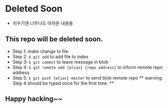 # Deleted Soon
- 지우기엔 너무나도 아까운 내용들
## This repo will be deleted soon.

- Step 1: make change to file
- Step 2: `$ git add` to add file to index
- Step 3: `$ git commit` to leave message in blob
- Step 4: `$ git remote add {alias} {repo address}` to inform remote repo address
- Step 5: `$ git push {alias} master` to send blob remote repo
** warning: Step 4 should be typed once for the first time. **

## Happy hacking~~

